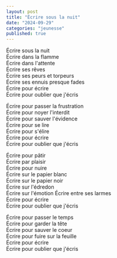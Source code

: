 ```yaml
---
layout: post
title: "Écrire sous la nuit"
date: "2024-09-29"
categories: "jeunesse"
published: true
---
```



Écrire sous la nuit  
Écrire dans la flamme  
Écrire dans l'attente  
Écrire ses rêves  
Écrire ses peurs et torpeurs  
Écrire ses ennuis presque fades  
Écrire pour écrire  
Écrire pour oublier que j'écris  

Écrire pour passer la frustration  
Écrire pour noyer l'interdit  
Écrire pour sauver l'évidence  
Écrire pour se lire  
Écrire pour s'élire  
Écrire pour écrire  
Écrire pour oublier que j'écris  

Écrire pour pâtir  
Écrire par plaisir  
Écrire pour nuire  
Écrire sur le papier blanc  
Écrire sur le papier noir  
Écrire sur l'édredon  
Écrire sur l'émotion
Écrire entre ses larmes  
Écrire pour écrire  
Écrire pour oublier que j'écris  

Écrire pour passer le temps  
Écrire pour garder la tête  
Écrire pour sauver le coeur  
Écrire pour fuire sur la feuille  
Écrire pour écrire  
Écrire pour oublier que j'écris  
